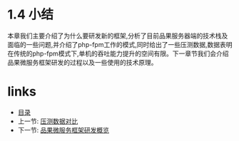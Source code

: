 # 1.4 小结

本章我们主要介绍了为什么要研发新的框架,分析了目前品果服务器端的技术栈及面临的一些问题,并介绍了php-fpm工作的模式,同时给出了一些压测数据,数据表明在传统的php-fpm模式下,单机的吞吐能力提升的空间有限。下一章节我们会介绍品果微服务框架研发的过程以及一些使用的技术原理。

# links
  * [目录](<preface.md>)
  * 上一节: [压测数据对比](<01.3.md>)
  * 下一节: [品果微服务框架研发概览](<02.0.md>)